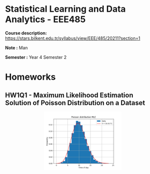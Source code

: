 # Statistical Learning and Data Analytics - EEE485
**Course description:** https://stars.bilkent.edu.tr/syllabus/view/EEE/485/20211?section=1

**Note :** Man

**Semester :** Year 4 Semester 2

# Homeworks

## HW1Q1 - Maximum Likelihood Estimation Solution of Poisson Distribution on a Dataset

<p align="center">
  <img width=50% height=50% src="https://github.com/soly33tworks/ME-PHYS_Undergraduate_Courses/blob/main/EEE485-Statistical_Learning_n_Data_Analytics/assets/HW1Q1.png">
</p>
